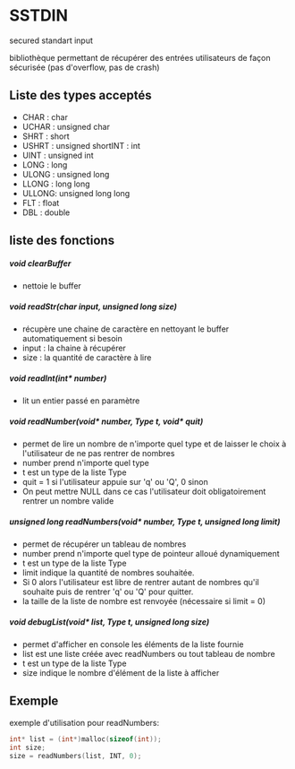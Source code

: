 SSTDIN
======

secured standart input


bibliothèque permettant de récupérer des entrées utilisateurs de façon sécurisée (pas d'overflow, pas de crash)

## Liste des types acceptés

*  CHAR  : char
*  UCHAR : unsigned char
*  SHRT  : short
*  USHRT : unsigned shortINT   : int
*  UINT  : unsigned int
*  LONG  : long
*  ULONG : unsigned long
*  LLONG : long long
*  ULLONG: unsigned long long
*  FLT   : float
*  DBL   : double

## liste des fonctions

##### void clearBuffer
*  nettoie le buffer


##### void readStr(char input, unsigned long size)
*  récupère une chaine de caractère en nettoyant le buffer automatiquement si besoin
*  input : la chaine à récupérer
*  size : la quantité de caractère à lire


##### void readInt(int* number) 
*  lit un entier passé en paramètre


##### void readNumber(void* number, Type t, void* quit) 
*  permet de lire un nombre de n'importe quel type et de laisser le choix à l'utilisateur de ne pas rentrer de nombres
*  number prend n'importe quel type
*  t est un type de la liste Type
*  quit = 1 si l'utilisateur appuie sur 'q' ou 'Q', 0 sinon
*  On peut mettre NULL dans ce cas l'utilisateur doit obligatoirement rentrer un nombre valide


##### unsigned long readNumbers(void* number, Type t, unsigned long limit)
*  permet de récupérer un tableau de nombres 
*  number prend n'importe quel type de pointeur alloué dynamiquement
*  t est un type de la liste Type
*  limit indique la quantité de nombres souhaitée. 
*  Si 0 alors l'utilisateur est libre de rentrer autant de nombres qu'il souhaite puis de rentrer 'q' ou 'Q' pour quitter.
*  la taille de la liste de nombre est renvoyée (nécessaire si limit = 0)


##### void debugList(void* list, Type t, unsigned long size)
*  permet d'afficher en console les éléments de la liste fournie
*  list est une liste créée avec readNumbers ou tout tableau  de nombre
*  t est un type de la liste Type
*  size indique le nombre d'élément de la liste à afficher


## Exemple

exemple d'utilisation pour readNumbers:
```C
int* list = (int*)malloc(sizeof(int));
int size;
size = readNumbers(list, INT, 0);
```
